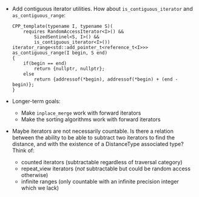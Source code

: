 * Add contiguous iterator utilities. How about `is_contiguous_iterator` and `as_contiguous_range`:

    ```
    CPP_template(typename I, typename S)(
        requires RandomAccessIterator<I>() &&
            SizedSentinel<S, I>() &&
            is_contiguous_iterator<I>())
    iterator_range<std::add_pointer_t<reference_t<I>>>
    as_contiguous_range(I begin, S end)
    {
        if(begin == end)
            return {nullptr, nullptr};
        else
            return {addressof(*begin), addressof(*begin) + (end - begin)};
    }
    ```
* Longer-term goals:
  - Make `inplace_merge` work with forward iterators
  - Make the sorting algorithms work with forward iterators

* Maybe iterators are not necessarily countable. Is there a relation between
  the ability to be able to subtract two iterators to find the distance, and
  with the existence of a DistanceType associated type? Think of:
  - counted iterators (subtractable regardless of traversal category)
  - repeat_view iterators (*not* subtractable but could be random access otherwise)
  - infinite ranges (only countable with an infinite precision integer which we lack)
